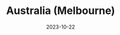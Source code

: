 ---
post_id:    2023-10-AU
title:      Australia (Melbourne)
date:       2023-10-22
date_start: 2023-10-22
date_end:   2023-10-27
images:
  - ext:    2023-10-AU_00.jpg
    width:  2100
    height: 1500
    ar:			5-7
    date:   2023-10-24
    loc:    Australia
    meta:   Phillip Island, Victoria
tags:
  - Travel
  - Europe
---